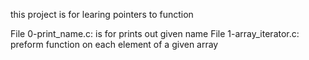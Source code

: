 this project is for learing pointers to function

File 0-print_name.c: is for prints out given name
File 1-array_iterator.c: preform function on each element of a given array
